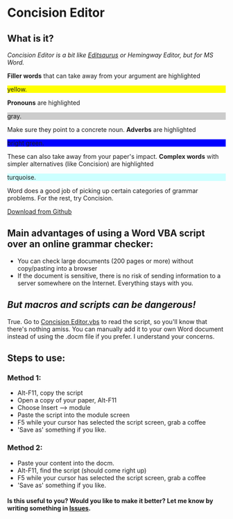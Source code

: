 # Concision Editor

## What is it?

*Concision Editor is a bit like [Editsaurus](https://editsaurus.tylerwalters.com/) or Hemingway Editor, but for MS Word.*

**Filler words** that can take away from your argument are highlighted <p style="background-color: #FFFF00">yellow.</p>
**Pronouns** are highlighted <p style="background-color: #CCC">gray.</p>  Make sure they point to a concrete noun.
**Adverbs** are highlighted <p style="background-color: #00F">bright green.</p>  These can also take away from your paper's impact.
**Complex words** with simpler alternatives (like Concision) are highlighted <p style="background-color: #CFF">turquoise.</p>

Word does a good job of picking up certain categories of grammar problems.  For the rest, try Concision.

[Download from Github](https://github.com/Travis42/Concision-Editor/blob/master/Concision%20Editor.docm)

## Main advantages of using a Word VBA script over an online grammar checker:
- You can check large documents (200 pages or more) without copy/pasting into a browser
- If the document is sensitive, there is no risk of sending information to a server somewhere on the Internet.  Everything stays with you.

## *But macros and scripts can be dangerous!*
True.  Go to [Concision Editor.vbs](https://github.com/Travis42/Concision-Editor/blob/master/Concision%20Editor.vbs) to read the script, so you'll know that there's nothing amiss.  You can manually add it to your own Word document instead of using the .docm file if you prefer.  I understand your concerns.

## Steps to use:

### Method 1:
-	Alt-F11, copy the script
-	Open a copy of your paper, Alt-F11
-	Choose Insert --> module
-	Paste the script into the module screen
-	F5 while your cursor has selected the script screen, grab a coffee
-	'Save as' something if you like.

### Method 2:
-	Paste your content into the docm.
-	Alt-F11, find the script (should come right up)
-	F5 while your cursor has selected the script screen, grab a coffee
-	'Save as' something if you like.

#### Is this useful to you?  Would you like to make it better?  Let me know by writing something in [**Issues**](https://github.com/Travis42/Write-More-Better/issues).
